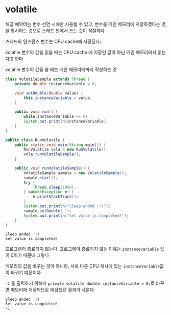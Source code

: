 # volatile

해당 예약어는 변수 선언 시에만 사용될 수 있고, 변수를 메인 메모리에 저장하겠다는 것을 명시하는 것으로 스레드 안에서 쓰는 것이 적절하다

스레드의 인스턴스 변수는 CPU cache에 저장된다.

volatile 변수의 값을 읽을 때는 CPU cache 에 저장된 값이 아닌 메인 메모리에서 읽는다고 한다

volatile 변수의 값을 쓸 때는 메인 메모리에까지 작성하는 것

```java
class VolatileSample extends Thread {
    private double instanceVariable = 0;

    void setDouble(double value) {
        this.instanceVariable = value;
    }

    public void run() {
        while(instanceVariable == 0) ;
        System.out.println(instanceVariable);
    }
}

public class RunVolatile {
    public static void main(String main[]) {
        RunVolatile vola = new RunVolatile();
        vola.runVolatileSample();
    }

    public void runVolatileSample() {
        VolatileSample sample = new VolatileSample();
        sample.start();
        try {
            Thread.sleep(1000);
        } catch(Exception e) {
            e.printStackTrace();
        }
        System.out.println("Sleep ended !!!");
        sample.setDouble(-1);
        System.out.println("Set value is completed!");
    }
}
```

```
Sleep ended !!!
Set value is completed!
```
프로그램이 종료되지 않는다. 프로그램이 종료되지 않는 이유는 `instanceVariable` 값이 0이기 때문에 그렇다

메모리의 값을 바꾸는 것이 아니라, 서로 다른 CPU 캐시에 있는 `instanceVariable`값이 바뀌기 떄문이다.

`-1` 을 출력하기 위해서 `private volatile double instanceVariable = 0;`로 바꾸면 메모리에 저장되므로 예상했던 결과가 나온다

```
Sleep ended !!!
Set value is completed!
-1
```